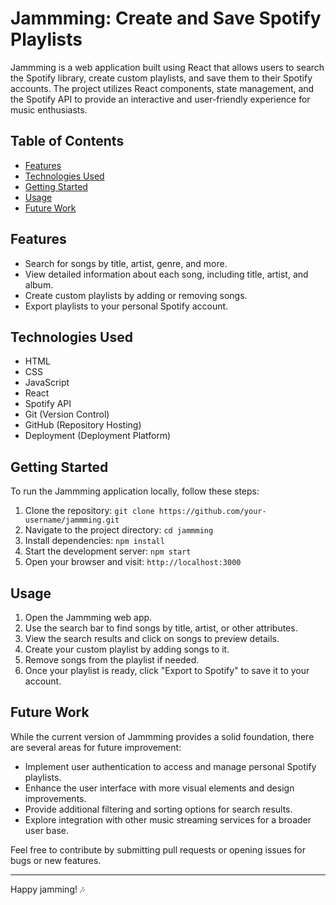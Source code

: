 # Jammming: Create and Save Spotify Playlists

Jammming is a web application built using React that allows users to search the Spotify library, create custom playlists, and save them to their Spotify accounts. The project utilizes React components, state management, and the Spotify API to provide an interactive and user-friendly experience for music enthusiasts.

## Table of Contents
- [Features](#features)
- [Technologies Used](#technologies-used)
- [Getting Started](#getting-started)
- [Usage](#usage)
- [Future Work](#future-work)

## Features

- Search for songs by title, artist, genre, and more.
- View detailed information about each song, including title, artist, and album.
- Create custom playlists by adding or removing songs.
- Export playlists to your personal Spotify account.

## Technologies Used

- HTML
- CSS
- JavaScript
- React
- Spotify API
- Git (Version Control)
- GitHub (Repository Hosting)
- Deployment (Deployment Platform)

## Getting Started

To run the Jammming application locally, follow these steps:

1. Clone the repository: `git clone https://github.com/your-username/jammming.git`
2. Navigate to the project directory: `cd jammming`
3. Install dependencies: `npm install`
4. Start the development server: `npm start`
5. Open your browser and visit: `http://localhost:3000`

## Usage

1. Open the Jammming web app.
2. Use the search bar to find songs by title, artist, or other attributes.
3. View the search results and click on songs to preview details.
4. Create your custom playlist by adding songs to it.
5. Remove songs from the playlist if needed.
6. Once your playlist is ready, click "Export to Spotify" to save it to your account.

## Future Work

While the current version of Jammming provides a solid foundation, there are several areas for future improvement:

- Implement user authentication to access and manage personal Spotify playlists.
- Enhance the user interface with more visual elements and design improvements.
- Provide additional filtering and sorting options for search results.
- Explore integration with other music streaming services for a broader user base.

Feel free to contribute by submitting pull requests or opening issues for bugs or new features.

---

Happy jamming! 🎶